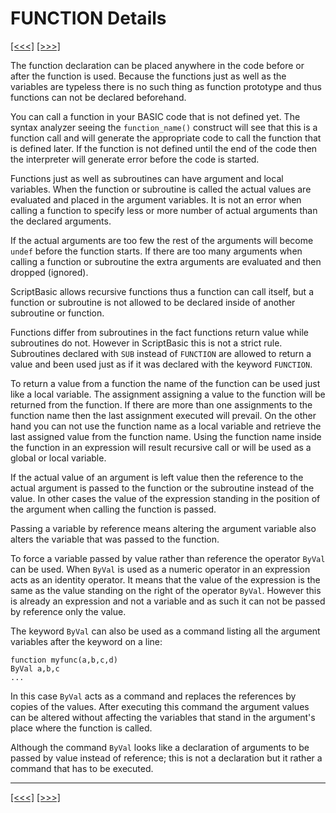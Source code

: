 # FUNCTION Details

[\[\<\<\<\]](ug_25.75.md) [\[\>\>\>\]](ug_25.76.md)

The function declaration can be placed anywhere in the code before or
after the function is used. Because the functions just as well as the
variables are typeless there is no such thing as function prototype and
thus functions can not be declared beforehand.

You can call a function in your BASIC code that is not defined yet. The
syntax analyzer seeing the `function_name()` construct will see that
this is a function call and will generate the appropriate code to call
the function that is defined later. If the function is not defined until
the end of the code then the interpreter will generate error before the
code is started.

Functions just as well as subroutines can have argument and local
variables. When the function or subroutine is called the actual values
are evaluated and placed in the argument variables. It is not an error
when calling a function to specify less or more number of actual
arguments than the declared arguments.

If the actual arguments are too few the rest of the arguments will
become `undef` before the function starts. If there are too many
arguments when calling a function or subroutine the extra arguments are
evaluated and then dropped (ignored).

ScriptBasic allows recursive functions thus a function can call itself,
but a function or subroutine is not allowed to be declared inside of
another subroutine or function.

Functions differ from subroutines in the fact functions return value
while subroutines do not. However in ScriptBasic this is not a strict
rule. Subroutines declared with `SUB` instead of `FUNCTION` are allowed
to return a value and been used just as if it was declared with the
keyword `FUNCTION`.

To return a value from a function the name of the function can be used
just like a local variable. The assignment assigning a value to the
function will be returned from the function. If there are more than one
assignments to the function name then the last assignment executed will
prevail. On the other hand you can not use the function name as a local
variable and retrieve the last assigned value from the function name.
Using the function name inside the function in an expression will result
recursive call or will be used as a global or local variable.

If the actual value of an argument is left value then the reference to
the actual argument is passed to the function or the subroutine instead
of the value. In other cases the value of the expression standing in the
position of the argument when calling the function is passed.

Passing a variable by reference means altering the argument variable
also alters the variable that was passed to the function.

To force a variable passed by value rather than reference the operator
`ByVal` can be used. When `ByVal` is used as a numeric operator in an
expression acts as an identity operator. It means that the value of the
expression is the same as the value standing on the right of the
operator `ByVal`. However this is already an expression and not a
variable and as such it can not be passed by reference only the value.

The keyword `ByVal` can also be used as a command listing all the
argument variables after the keyword on a line:

    function myfunc(a,b,c,d)
    ByVal a,b,c
    ...

In this case `ByVal` acts as a command and replaces the references by
copies of the values. After executing this command the argument values
can be altered without affecting the variables that stand in the
argument's place where the function is called.

Although the command `ByVal` looks like a declaration of arguments to be
passed by value instead of reference; this is not a declaration but it
rather a command that has to be executed.

-----

[\[\<\<\<\]](ug_25.75.md) [\[\>\>\>\]](ug_25.76.md)
